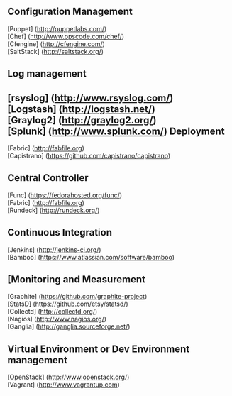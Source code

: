 
Configuration Management
-
[Puppet] (http://puppetlabs.com/)  
[Chef] (http://www.opscode.com/chef/)  
[Cfengine] (http://cfengine.com/)  
[SaltStack] (http://saltstack.org/)  

Log management
-
[rsyslog] (http://www.rsyslog.com/)  
[Logstash] (http://logstash.net/)  
[Graylog2] (http://graylog2.org/)  
[Splunk] (http://www.splunk.com/)
Deployment
-
[Fabric] (http://fabfile.org)  
[Capistrano] (https://github.com/capistrano/capistrano)  

Central Controller
-
[Func] (https://fedorahosted.org/func/)  
[Fabric] (http://fabfile.org)  
[Rundeck] (http://rundeck.org/)

Continuous Integration
-
[Jenkins] (http://jenkins-ci.org/)  
[Bamboo] (https://www.atlassian.com/software/bamboo)

[Monitoring and Measurement
-
[Graphite] (https://github.com/graphite-project)  
[StatsD] (https://github.com/etsy/statsd/)  
[Collectd] (http://collectd.org/)  
[Nagios] (http://www.nagios.org/)  
[Ganglia] (http://ganglia.sourceforge.net/)  

Virtual Environment or Dev Environment management
-
[OpenStack] (http://www.openstack.org/)  
[Vagrant] (http://www.vagrantup.com)  
